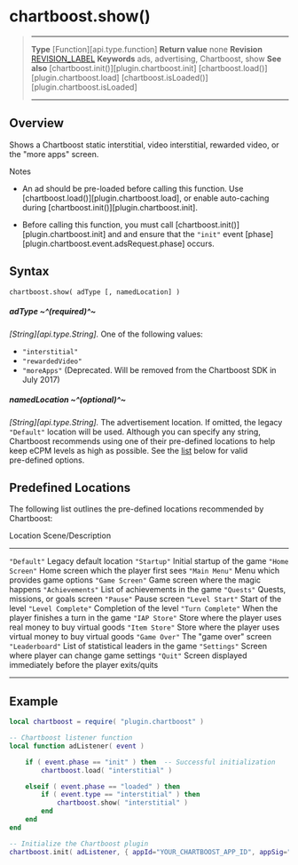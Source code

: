 # chartboost.show()

> --------------------- ------------------------------------------------------------------------------------------
> __Type__              [Function][api.type.function]
> __Return value__		none
> __Revision__          [REVISION_LABEL](REVISION_URL)
> __Keywords__          ads, advertising, Chartboost, show
> __See also__			[chartboost.init()][plugin.chartboost.init]
>						[chartboost.load()][plugin.chartboost.load]
>						[chartboost.isLoaded()][plugin.chartboost.isLoaded]
> --------------------- ------------------------------------------------------------------------------------------


## Overview

Shows a Chartboost static interstitial, video interstitial, rewarded video, or the "more&nbsp;apps" screen.

<div class="guide-notebox">
<div class="notebox-title">Notes</div>

* An ad should be <nobr>pre-loaded</nobr> before calling this function. Use [chartboost.load()][plugin.chartboost.load], or enable <nobr>auto-caching</nobr> during [chartboost.init()][plugin.chartboost.init].

* Before calling this function, you must call [chartboost.init()][plugin.chartboost.init] and and ensure that the `"init"` event [phase][plugin.chartboost.event.adsRequest.phase] occurs.

</div>


## Syntax

	chartboost.show( adType [, namedLocation] )

##### adType ~^(required)^~
_[String][api.type.String]._ One of the following values:

* `"interstitial"`
* `"rewardedVideo"`
* `"moreApps"` (Deprecated. Will be removed from the Chartboost SDK in July 2017)

##### namedLocation ~^(optional)^~
_[String][api.type.String]._ The advertisement location. If omitted, the legacy `"Default"` location will be used. Although you can specify any string, Chartboost recommends using one of their <nobr>pre-defined</nobr> locations to help keep eCPM levels as high as possible. See the [list](#locations) below for valid <nobr>pre-defined</nobr> options.


<a id="locations"></a>

## Predefined Locations

The following list outlines the <nobr>pre-defined</nobr> locations recommended by Chartboost:

<div class="inner-table">

Location				Scene/Description
----------------------	--------------------------
`"Default"`				Legacy default location
`"Startup"`				Initial startup of the game
`"Home Screen"`			Home screen which the player first sees
`"Main Menu"`			Menu which provides game options
`"Game Screen"`			Game screen where the magic happens
`"Achievements"`		List of achievements in the game
`"Quests"`				Quests, missions, or goals screen
`"Pause"`				Pause screen
`"Level Start"`			Start of the level
`"Level Complete"`		Completion of the level
`"Turn Complete"`		When the player finishes a turn in the game
`"IAP Store"`			Store where the player uses real money to buy virtual goods
`"Item Store"`			Store where the player uses virtual money to buy virtual goods
`"Game Over"`			The "game over" screen
`"Leaderboard"`			List of statistical leaders in the game
`"Settings"`			Screen where player can change game settings
`"Quit"`				Screen displayed immediately before the player exits/quits
----------------------	--------------------------

</div>


## Example

``````lua
local chartboost = require( "plugin.chartboost" )

-- Chartboost listener function
local function adListener( event )

	if ( event.phase == "init" ) then  -- Successful initialization
		chartboost.load( "interstitial" )

	elseif ( event.phase == "loaded" ) then
		if ( event.type == "interstitial" ) then
			chartboost.show( "interstitial" )
		end
	end
end

-- Initialize the Chartboost plugin
chartboost.init( adListener, { appId="YOUR_CHARTBOOST_APP_ID", appSig="YOUR_CHARTBOOST_APP_SIGNATURE" } )
``````
